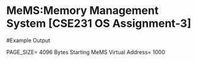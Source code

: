 # MeMS:Memory Management System [CSE231 OS Assignment-3]





#Example Output

PAGE_SIZE= 4096 Bytes
Starting MeMS Virtual Address= 1000


